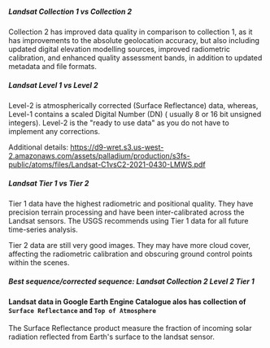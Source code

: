 ##### Landsat Collection 1 vs Collection 2
Collection 2 has improved data quality in comparison to collection 1, as it has improvements to the absolute geolocation accuracy, but also including updated digital elevation modelling sources, improved radiometric calibration, and enhanced quality assessment bands, in addition to updated metadata and file formats.

##### Landsat Level 1 vs Level 2
Level-2 is atmospherically corrected (Surface Reflectance) data, whereas, Level-1 contains a scaled Digital Number (DN) ( usually 8 or 16 bit unsigned integers). Level-2 is the "ready to use data" as you do not have to implement any corrections.

Additional details: https://d9-wret.s3.us-west-2.amazonaws.com/assets/palladium/production/s3fs-public/atoms/files/Landsat-C1vsC2-2021-0430-LMWS.pdf

##### Landsat Tier 1 vs Tier 2
Tier 1 data have the highest radiometric and positional quality.  They have precision terrain processing and have been inter-calibrated across the Landsat sensors.  The USGS recommends using Tier 1 data for all future time-series analysis.

Tier 2 data are still very good images.  They may have more cloud cover, affecting the radiometric calibration and obscuring ground control points within the scenes.

##### <i> Best sequence/corrected sequence: Landsat Collection 2 Level 2 Tier 1 </i>


#### Landsat data in Google Earth Engine Catalogue alos has collection of `Surface Reflectance` and `Top of Atmosphere`
The Surface Reflectance product measure the fraction of incoming solar radiation reflected from Earth's surface to the landsat sensor.
